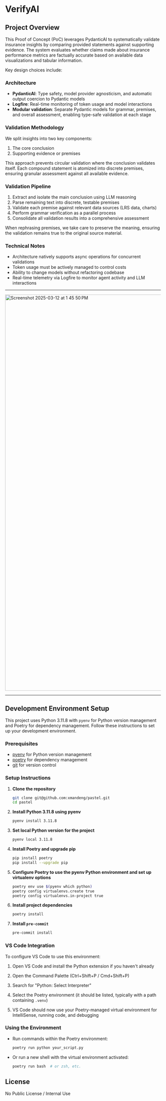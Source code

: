 # VerifyAI

## Project Overview

This Proof of Concept (PoC) leverages PydanticAI to systematically validate insurance insights by comparing provided statements against supporting evidence. The system evaluates whether claims made about insurance performance metrics are factually accurate based on available data visualizations and tabular information.

Key design choices include:

### Architecture

- **PydanticAI**: Type safety, model provider agnosticism, and automatic output coercion to Pydantic models
- **Logfire**: Real-time monitoring of token usage and model interactions
- **Modular validation**: Separate Pydantic models for grammar, premises, and overall assessment, enabling type-safe validation at each stage

### Validation Methodology

We split insights into two key components:
1. The core conclusion
2. Supporting evidence or premises

This approach prevents circular validation where the conclusion validates itself. Each compound statement is atomized into discrete premises, ensuring granular assessment against all available evidence.

### Validation Pipeline

1. Extract and isolate the main conclusion using LLM reasoning
2. Parse remaining text into discrete, testable premises
3. Validate each premise against relevant data sources (LRS data, charts)
4. Perform grammar verification as a parallel process
5. Consolidate all validation results into a comprehensive assessment

When rephrasing premises, we take care to preserve the meaning, ensuring the validation remains true to the original source material.

### Technical Notes

- Architecture natively supports async operations for concurrent validations
- Token usage must be actively managed to control costs
- Ability to change models without refactoring codebase
- Real-time telemetry via Logfire to monitor agent activity and LLM interactions

***

<img width="1278" alt="Screenshot 2025-03-12 at 1 45 50 PM" src="https://github.com/user-attachments/assets/4ba35e2f-a65e-40d7-8e5d-494862621474" />

***


## Development Environment Setup

This project uses Python 3.11.8 with `pyenv` for Python version management and Poetry for dependency management. Follow these instructions to set up your development environment.

### Prerequisites

- [pyenv](https://github.com/pyenv/pyenv) for Python version management
- [poetry](https://python-poetry.org) for dependency management
- [git](https://git-scm.com) for version control

### Setup Instructions

1. **Clone the repository**

   ```bash
   git clone git@github.com:xmandeng/pastel.git
   cd pastel
   ```

2. **Install Python 3.11.8 using pyenv**

   ```bash
   pyenv install 3.11.8
   ```

3. **Set local Python version for the project**

   ```bash
   pyenv local 3.11.8
   ```

4. **Install Poetry and upgrade pip**

   ```bash
   pip install poetry
   pip install --upgrade pip
   ```

5. **Configure Poetry to use the pyenv Python environment and set up virtualenv options**

   ```bash
   poetry env use $(pyenv which python)
   poetry config virtualenvs.create true
   poetry config virtualenvs.in-project true
   ```

6. **Install project dependencies**

   ```bash
   poetry install
   ```

7. **Install `pre-commit`**

   ```bash
   pre-commit install
   ```

### VS Code Integration

To configure VS Code to use this environment:

1. Open VS Code and install the Python extension if you haven't already

2. Open the Command Palette (Ctrl+Shift+P / Cmd+Shift+P)

3. Search for "Python: Select Interpreter"

4. Select the Poetry environment (it should be listed, typically with a path containing `.venv`)

5. VS Code should now use your Poetry-managed virtual environment for IntelliSense, running code, and debugging

### Using the Environment

- Run commands within the Poetry environment:
  ```bash
  poetry run python your_script.py
  ```

- Or run a new shell with the virtual environment activated:
  ```bash
  poetry run bash  # or zsh, etc.
  ```

## License

No Public License / Internal Use
